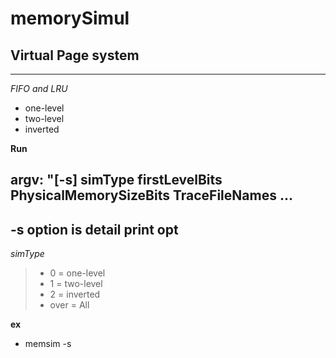 # memorySimul

## Virtual Page system
---------------------------------------
*FIFO and LRU*
* one-level
* two-level
* inverted

**Run**

## argv: "[-s] simType firstLevelBits PhysicalMemorySizeBits TraceFileNames ...

-s option is detail print opt
---------------------------------------------------------------------------------------
*simType*
> * 0 = one-level
> * 1 = two-level
> * 2 = inverted
> * over = All

**ex**
* memsim -s 
